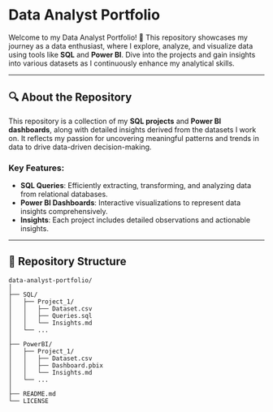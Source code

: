 # **Data Analyst Portfolio**  

Welcome to my Data Analyst Portfolio! 🎉 This repository showcases my journey as a data enthusiast, where I explore, analyze, and visualize data using tools like **SQL** and **Power BI**. Dive into the projects and gain insights into various datasets as I continuously enhance my analytical skills.  

---

## **🔍 About the Repository**  

This repository is a collection of my **SQL projects** and **Power BI dashboards**, along with detailed insights derived from the datasets I work on. It reflects my passion for uncovering meaningful patterns and trends in data to drive data-driven decision-making.  

### **Key Features**:  
- **SQL Queries**: Efficiently extracting, transforming, and analyzing data from relational databases.  
- **Power BI Dashboards**: Interactive visualizations to represent data insights comprehensively.  
- **Insights**: Each project includes detailed observations and actionable insights.  

---

## **📂 Repository Structure**  

```plaintext
data-analyst-portfolio/
│
├── SQL/
│   ├── Project_1/
│   │   ├── Dataset.csv
│   │   ├── Queries.sql
│   │   └── Insights.md
│   └── ...
│
├── PowerBI/
│   ├── Project_1/
│   │   ├── Dataset.csv
│   │   ├── Dashboard.pbix
│   │   └── Insights.md
│   └── ...
│
├── README.md
└── LICENSE
